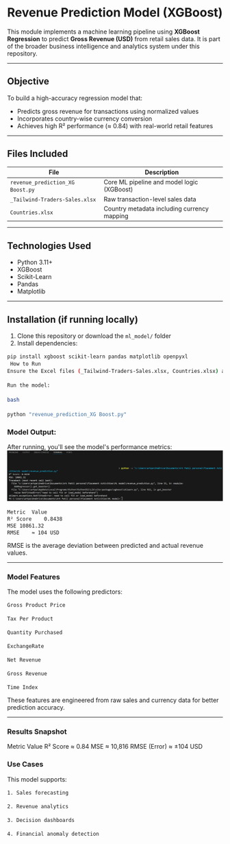 # Revenue Prediction Model (XGBoost)

This module implements a machine learning pipeline using **XGBoost Regression** to predict **Gross Revenue (USD)** from retail sales data. It is part of the broader business intelligence and analytics system under this repository.

---

##  Objective

To build a high-accuracy regression model that:
- Predicts gross revenue for transactions using normalized values
- Incorporates country-wise currency conversion
- Achieves high R² performance (≈ 0.84) with real-world retail features

---

##  Files Included

| File                                | Description                                      |
|-------------------------------------|--------------------------------------------------|
| `revenue_prediction_XG Boost.py`   | Core ML pipeline and model logic (XGBoost)       |
| `_Tailwind-Traders-Sales.xlsx`     | Raw transaction-level sales data                 |
| `Countries.xlsx`                   | Country metadata including currency mapping      |

---

##  Technologies Used

- Python 3.11+
- XGBoost
- Scikit-Learn
- Pandas
- Matplotlib

---

##  Installation (if running locally)

1. Clone this repository or download the `ml_model/` folder
2. Install dependencies:

```bash
pip install xgboost scikit-learn pandas matplotlib openpyxl
 How to Run
Ensure the Excel files (_Tailwind-Traders-Sales.xlsx, Countries.xlsx) are in the same directory as the Python script.

Run the model:

bash

python "revenue_prediction_XG Boost.py"
```
### Model Output:

After running, you'll see the model's performance metrics:
![accuracy value](accuracy_value.png)
```
Metric	Value
R² Score	0.8438
MSE	10861.32
RMSE	≈ 104 USD
```
RMSE is the average deviation between predicted and actual revenue values.

---

### Model Features
The model uses the following predictors:
```
Gross Product Price

Tax Per Product

Quantity Purchased

ExchangeRate

Net Revenue

Gross Revenue

Time Index
```
These features are engineered from raw sales and currency data for better prediction accuracy.

---

### Results Snapshot
Metric	Value
R² Score	≈ 0.84
MSE	≈ 10,816
RMSE (Error)	≈ ±104 USD


### Use Cases
This model supports:
```
1. Sales forecasting

2. Revenue analytics

3. Decision dashboards

4. Financial anomaly detection
```
